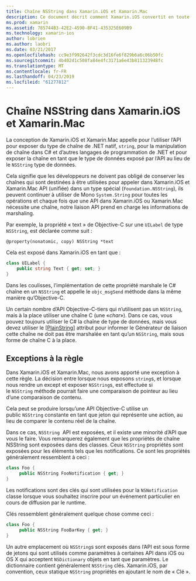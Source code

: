 ```yaml
---
title: Chaîne NSString dans Xamarin.iOS et Xamarin.Mac
description: Ce document décrit comment Xamarin.iOS convertit en toute transparence les objets de chaîne NSString à C# lorsque cela n’arrive pas les objets, de chaîne.
ms.prod: xamarin
ms.assetid: 785744B3-42E2-4590-8F41-435325E609B9
ms.technology: xamarin-ios
author: lobrien
ms.author: laobri
ms.date: 03/21/2017
ms.openlocfilehash: cc9e3f992642f3cdc3d16fe6f829b6a6c06b50fc
ms.sourcegitcommit: 4b402d1c508fa84e4fc3171a6e43b811323948fc
ms.translationtype: MT
ms.contentlocale: fr-FR
ms.lasthandoff: 04/23/2019
ms.locfileid: "61277812"
---
```

# <a name="nsstring-in-xamarinios-and-xamarinmac"></a>Chaîne NSString dans Xamarin.iOS et Xamarin.Mac

La conception de Xamarin.iOS et Xamarin.Mac appelle pour l’utiliser l’API pour exposer du type de chaîne de .NET natif, `string`, pour la manipulation de chaîne dans C# et d’autres langages de programmation de .NET et pour exposer la chaîne en tant que le type de données exposé par l’API au lieu de le `NSString` type de données.

Cela signifie que les développeurs ne doivent pas obligé de conserver les chaînes qui sont destinées à être utilisées pour appeler dans Xamarin.iOS et Xamarin.Mac API (unifiée) dans un type spécial (`Foundation.NSString`), ils peuvent continuer à utiliser de Mono `System.String` pour toutes les opérations et chaque fois que une API dans Xamarin.iOS ou Xamarin.Mac nécessite une chaîne, notre liaison API prend en charge les informations de marshaling.

Par exemple, la propriété « text » de Objective-C sur une `UILabel` de type `NSString`, est déclarée comme suit :

```objc
@property(nonatomic, copy) NSString *text
```

Cela est exposé dans Xamarin.iOS en tant que :

```csharp
class UILabel {
    public string Text { get; set; }
}
```

Dans les coulisses, l’implémentation de cette propriété marshale le C# chaîne en un `NSString` et appelle le `objc_msgSend` méthode dans la même manière qu’Objective-C.

Un certain nombre d’API Objective-C-tiers qui n’utilisent pas un `NSString`, mais à la place utiliser une chaîne C (une «*char*»). Dans ce cas, vous pouvez toujours utiliser le C# la chaîne de type de données, mais vous devez utiliser le [[PlainString]](~/cross-platform/macios/binding/objective-c-libraries.md) attribut pour informer le Générateur de liaison cette chaîne ne doit pas être marshalée en tant qu’un `NSString`, mais sous forme de chaîne C à la place.

 <a name="Exceptions_to_the_Rule" />

## <a name="exceptions-to-the-rule"></a>Exceptions à la règle

Dans Xamarin.iOS et Xamarin.Mac, nous avons apporté une exception à cette règle. La décision entre lorsque nous exposons `string`s, et lorsque nous rendre un except et exposer `NSString`s, est effectuée si le `NSString` méthode pourrait faire une comparaison de pointeur au lieu d’une comparaison de contenu.

Cela peut se produire lorsqu’une API Objective-C utilise un public `NSString` constante en tant que jeton qui représente une action, au lieu de comparer le contenu réel de la chaîne.

Dans ce cas, `NSString`  API est exposées, et il existe une minorité d’API que vous le faire. Vous remarquerez également que les propriétés de chaîne NSString sont exposées dans des classes. Ceux `NSString` propriétés sont exposées pour les éléments tels que les notifications. Ce sont les propriétés généralement ressemblent à ceci :

```csharp
class Foo {
     public NSString FooNotification { get; }
}
```
Les notifications sont des clés qui sont utilisées pour la `NSNotification` classe lorsque vous souhaitez inscrire pour un événement particulier en cours de diffusion par le runtime.

Clés ressemblent généralement quelque chose comme ceci :

```csharp
class Foo {
     public NSString FooBarKey { get; }
}
```

Un autre emplacement où `NSString`s sont exposés dans l’API est sous forme de jetons qui sont utilisés comme paramètres à certaines API dans iOS ou OS X qui acceptent `NSDictionary` objets en tant que paramètres. Le dictionnaire contient généralement `NSString` clés. Xamarin.iOS, par convention, ceux statique `NSString` propriétés en ajoutant le nom de « Clé ».
